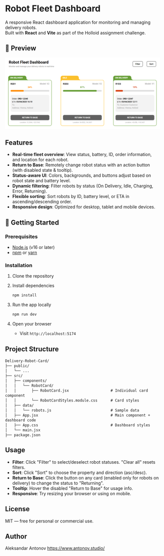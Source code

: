 # Robot Fleet Dashboard

A responsive React dashboard application for monitoring and managing delivery robots.  
Built with **React** and **Vite** as part of the Holloid assignment challenge.

## 📸 Preview

![Dashboard Screenshot](./Delivery-Robot-Card/screenshot.png)

## Features

- **Real-time fleet overview**: View status, battery, ID, order information, and location for each robot.
- **Return to Base**: Remotely change robot status with an action button (with disabled state & tooltip).
- **Status-aware UI**: Colors, backgrounds, and buttons adjust based on robot state and battery level.
- **Dynamic filtering**: Filter robots by status (On Delivery, Idle, Charging, Error, Returning).
- **Flexible sorting**: Sort robots by ID, battery level, or ETA in ascending/descending order.
- **Responsive design**: Optimized for desktop, tablet and mobile devices.

## 🚀 Getting Started

### Prerequisites

- [Node.js](https://nodejs.org/) (v16 or later)
- [npm](https://www.npmjs.com/) or [yarn](https://yarnpkg.com/)

### Installation

1. Clone the repository

2. Install dependencies

   ```bash
   npm install
   ```

3. Run the app locally

   ```bash
   npm run dev
   ```

4. Open your browser
   - Visit `http://localhost:5174`

## Project Structure

```text
Delivery-Robot-Card/
├── public/
│   └── ...
├── src/
│   ├── components/
│   │   └── RobotCard/
│   │       ├── RobotCard.jsx                   # Individual card component
│   │       └── RobotCardStyles.module.css      # Card styles
│   ├── data/
│   │   └── robots.js                           # Sample data
│   ├── App.jsx                                 # Main component + dashboard code
│   ├── App.css                                 # Dashboard styles
│   └── main.jsx
├── package.json
```

## Usage

- **Filter**: Click "Filter" to select/deselect robot statuses. "Clear all" resets filters.
- **Sort**: Click "Sort" to choose the property and direction (asc/desc).
- **Return to Base**: Click the button on any card (enabled only for robots on delivery) to change the status to "Returning".
- **Tooltip**: Hover the disabled "Return to Base" for usage info.
- **Responsive**: Try resizing your browser or using on mobile.

## License

MIT — free for personal or commercial use.

## Author

Aleksandar Antonov
https://www.antonov.studio/
